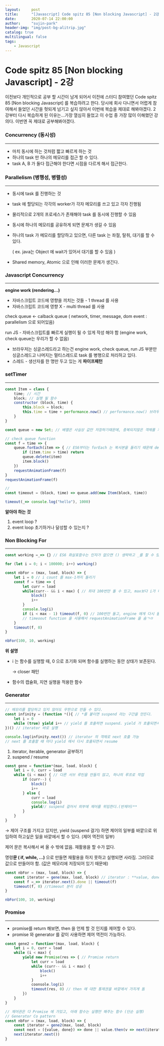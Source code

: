 ```yaml
---
layout:     post
title:      "[Javascript] Code spitz 85 [Non blocking Javascript] - 2강"
date:       2020-07-14 22:00:00
author:     "sujin-park"
header-img: "img/post-bg-alitrip.jpg"
catalog: true
multilingual: false
tags:
    - Javascript
---
```

Code spitz 85 [Non blocking Javascript] - 2강
========================

이전보다 개인적으로 공부 할 시간이 남게 되어서 이전에 스터디 참여했던 Code spitz 85 [Non blocking Javascript] 를 복습하려고 한다.
당시에 회사 다니면서 어렵게 참여해서 들었던 시간을 헛되게 넘기고 싶지 않아서 이번에 복습을 제대로 해봐야겠다. 2강부터 다시 복습하게 된 이유는...가장 열심히 들었고 이 수업 중 가장 많이 이해했던 강의다. 이번엔 꼭 제대로 공부해봐야겠다.

### Concurrency (동시성)

---

- 마치 동시에 하는 것처럼 짧고 빠르게 하는 것
- 하나의 task 만 하나의 메모리를 접근 할 수 있다.
- task A, B 가 둘다 접근해야 한다면 시점을 다르게 해서 접근한다.

### Parallelism (병행성, 병렬성)

---

- 동시에 task 를 진행하는 것
- task 에 할당되는 각각의 worker가 각자 메모리를 쓰고 있고 각자 진행됨
- 물리적으로 2개의 프로세스가 존재해야 task 를 동시에 진행할 수 있음
- 동시에 하나의 메모리를 공유하게 되면 문제가 생길 수 있음
- 하나의 task 가 메모리를 할당하고 있으면, 다른 task 는 좌절, 탈취, 대기를 할 수 있다.

    ( ex. java는 Object 에 wait가 있어서 대기를 할 수 있음 )

- Shared memory, Atomic 으로 인해 이러한 문제가 생긴다.

### Javascript Concurrency

---

**engine work (rendering...)** 

- 자바스크립트 코드에 영향을 끼치는 것들 - 1 thread 를 사용
- 자바스크립트 코드에 영향 X - multi thread 를 사용

check queue ← calback queue ( network, timer, message, dom event : parallelism 으로 되어있음) 

run JS - 자바스크립트를 빠르게 실행이 될 수 있게 작성 해야 함 (engine work, check queue는 우리가 할 수 없음)

- 브라우저는 싱글스레드라고 하는건 engine work, check queue, run JS 부분만 싱글스레드고 나머지는 멀티스레드로 task 를 병행으로 처리하고 있다.
- 스레드 - 생산자를 한 명만 두고 있는 게 **파이프패턴**

### setTimer

---

```javascript
const Item = class {
	time; // 시간
	block; // 실행 될 함수
	constructor (block, time) {
		this.block = block;
		this.time = time + performance.now() // performance.now() 브라우저가 시작 된 이후의 몇초가 지났는지
	}
}

const queue = new Set; // 배열은 사실상 값만 저장하기때문에, 중복되지않은 객체를 저장하고 싶다면 Set을 사용ㅇ

// check queue function
const f = time => {
	queue.forEach(item => { // ES6부터는 forEach 는 복사본을 돌리기 때문에 delete를 해도 무방함
		if (item.time > time) return
		queue.delete(item)
		item.block()
	})
	requestAnimationFrame(f)
}
requestAnimationFrame(f)

//
const timeout = (block, time) => queue.add(new Item(block, time))

timeout(_=> console.log("hello"), 1000)
```

**알아야 하는 것**

1. event loop ?
2. event loop 초기하거나 달성할 수 있는지 ?

### Non Blocking For

---

```javascript
const working =_=> {} // ES6 화살표함수는 인자가 없으면 () 생략하고 _를 할 수 있음

for (let i = 0; i < 100000; i++) working()

const nbFor = (max, load, block) => {
	let i = 0 // i count 를 max-1까지 돌리기
	const f = time => {
		let curr = load
		while(curr-- && i < max) { // 최대 100번만 돌 수 있고, max보다 i가 더 크면 아예 못돌게 작성
			block()
			i++
		}
		console.log(i)
		if (i < max - 1) timeout(f, 0) // 100번만 돌고, engine 에게 다시 돌려줘서 engine work 를 할 수 있다. (제어권 돌려줌)
		// timeoout function 을 사용해서 requestAnimationFrame 을 숨ㄱㅁ
	}
	timeout(f, 0)
}

nbFor(100, 10, working)
```

**위 설명**

- i 는 함수를 실행할 때, 0 으로 초기화 되며 함수를 실행하는 동안 상태가 보존된다.

    → closer 패턴

- 함수의 캡슐화, 지연 실행을 적용한 함수

### Generator

---

```javascript
// 메모리를 할당하고 있지 않아도 무한으로 만들 수 있다.
const infinity = (function *(){ // *를 붙이면 suspend 라는 구간을 만든다.
	let i = 0
	while (true) yield i++ // yield 를 호출하면 suspend. yield 가 호출되면서 멈춤.
})() // iterator 바로 실행 

console.log(infinity.next()) // iterator 의 객체로 next 호출 가능
// next 를 호출할 때 마다 yield 에서 다시 호출되면서 resume
```

1. iterator, iterable, generator 공부하기
2. suspend / resume

```javascript
const gene = function*(max, load, block) {
	let i = 0, curr = load
	while (i < max) { // 다른 서브 루틴을 만들지 않고, 하나의 루프로 작업
		if (curr--) {
			block()
			i++
		} else {
			curr = load
			console.log(i)
			yield// suspend 걸어서 외부에 제어를 위임한다.(반제어)**
		}
	}
}
```

→ 제어 구조를 가지고 있지만, yield (suspend 걸기) 하면 제어의 일부를 바깥으로 위임하여 하고싶은 일을 바깥에서 할 수 있다. (제어 역전의 일부)

제어 문은 복사해서 써 올 수 밖에 없음. 재활용을 할 수가 없다.

명령**문 ( if, while, ...)** 으로 만들면 재활용을 하지 못하고 실행되면 사라짐. 그러므로 값으로 만들어야 함. (값은 메모리에 저장되어 있기 때문에)

```javascript
const nbFor = (max, load, block) => {
	const iterator = gene(max, load, block) // iterator : **value, done** 이 있는 object 를 return 함
	const f =_=> iterator.next().done || timeout(f)
	timeout(f, 0) //timeout 분리 성공
}

nbFor(100, 10, working)
```

### Promise

---

- promise를 return 해보면, then 을 언제 할 것 인지를 제어할 수 있다.
- promise 와 generator 를 같이 사용하면 제어 역전이 가능하다.

```javascript
const gene2 = function*(max, load, block) {
	let i = 0, curr = load
	while (i < max) {
		yield new Promise(res => { // Promise return
			let curr = load
			while (curr-- && i < max) {
				block()
				i++
			}
			coonsole.log(i)
			timeout(res, 0) // then 에 대한 통제권을 바깥에서 가지게 돔
		})
	}
}

// 제어권은 다 Promise 에 가있고, 아래 함수는 실행만 해주는 함수 (단순 실행)
// Generator Co pattern
const nbFor = (max, load, block) => {
	const iterator = gene2(max, load, block)
	const next = ({value, done}) => done || value.then(v => next(iterator.next())) // yield 해소 부분
	next(iterator.next()) 
}
```
